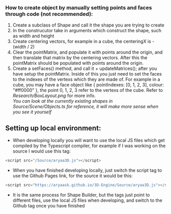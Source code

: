 ### How to create object by manually setting points and faces through code (**not recommended**):
1. Create a subclass of Shape and call it the shape you are trying to create
2. In the construcutor take in arguments which construct the shape, such as width and height
3. Create centering vectors, for example in a cube, the centeringX is -(width / 2)
4. Clear the pointMatrix, and populate it with points around the origin, and then translate that matrix by the centering vectors. After this the pointMatrix should be populated with points around the origin.
5. Create a setFaces() method, and call it + updateMatrices(); after you have setup the pointMatrix. Inside of this you just need to set the faces to the indexes of the vertexs which they are made of. For example in a cube, you may have a face object like { pointIndexes: [0, 1, 2, 3], colour: "#ff0000" }, the point 0, 1, 2, 3 refer to the vertexs of the cube. Refer to *Research/BoxLayout.png* for more info.\
*You can look at the currently existing shapes in Source/Scene/Objects.ts for reference, it will make more sense when you see it yourself*

## Setting up local environment:
- When developing locally you will want to use the local JS files which get compiled by the Typescript compiler, for example if I was working on the source I would use this tag:
```javascript
<script src="/Source/aryaa3D.js"></script>
```
- When you have finished developing locally, just switch the script tag to use the Github Pages link, for the source it would be this:
```javascript
<script src="https://aryaask.github.io/3D-Engine/Source/aryaa3D.js"></script>
```
- It is the same process for Shape Builder, but the tags just point to different files, use the local JS files when developing, and switch to the Github tag once you have finished